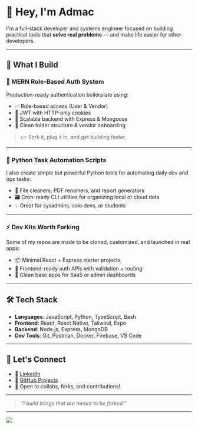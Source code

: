 # 👋 Hey, I'm Admac

I'm a full-stack developer and systems engineer focused on building practical tools that **solve real problems** — and make life easier for other developers.

---

## 🧠 What I Build

### 🔐 MERN Role-Based Auth System
Production-ready authentication boilerplate using:
- ✅ Role-based access (User & Vendor)
- 🔐 JWT with HTTP-only cookies
- 🧾 Scalable backend with Express & Mongoose
- 🧩 Clean folder structure & vendor onboarding

> 👉 Fork it, plug it in, and get building faster.

---

### 🐍 Python Task Automation Scripts
I also create simple but powerful Python tools for automating daily dev and ops tasks:
- 🔄 File cleaners, PDF renamers, and report generators
- 🗃️ Cron-ready CLI utilities for organizing local or cloud data
- 💡 Great for sysadmins, solo devs, or students

---

### ⚡ Dev Kits Worth Forking
Some of my repos are made to be cloned, customized, and launched in real apps:
- 📦 Minimal React + Express starter projects
- 🔧 Frontend-ready auth APIs with validation + routing
- 🚀 Clean base apps for SaaS or admin dashboards

---

## 🛠️ Tech Stack

- **Languages**: JavaScript, Python, TypeScript, Bash
- **Frontend**: React, React Native, Tailwind, Expo
- **Backend**: Node.js, Express, MongoDB
- **Dev Tools**: Git, Postman, Docker, Firebase, VS Code

---

## 🤝 Let's Connect

- 💼 [LinkedIn](https://www.linkedin.com/in/your-link)
- 🔗 [GitHub Projects](https://github.com/admac-hub)
- 📩 Open to collabs, forks, and contributions!

---

> *“I build things that are meant to be forked.”*

---
![](https://komarev.com/ghpvc/?username=admac-hub&color=blue)
